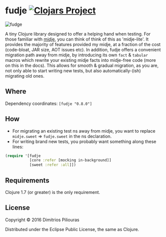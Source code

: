# fudje [![Clojars Project](https://img.shields.io/clojars/v/fudje.svg)](https://clojars.org/fudje) 
![fudge](http://halalsweeties.com/images/images_big/Vanilla-Fudge.png)

A tiny Clojure library designed to offer a helping hand when testing. For those familiar with [midje](https://github.com/marick/Midje), 
you can think of think of this as 'midje-lite'. It provides the majority of features provided my midje, at a fraction of the cost 
(code-bloat, JAR size, AOT issues etc).
In addition, fudje offers a convenient migration path away from midje, by introducing its own `fact` & `tabular` macros which
rewrite your existing midje facts into midje-free code (more on this in the docs). This allows for smooth & gradual migration, 
as you are, not only able to start writing new tests, but also automatically-(ish) migrating old ones. 

## Where


Dependency coordinates:
`[fudje "0.8.0"]`

## How

* For migrating an existing test ns away from midje, you want to replace `midje.sweet` => `fudje.sweet` in the ns declaration.
* For writing brand new tests, you probably want something along these lines:

```clj 
(require '[fudje 
           [core :refer [mocking in-background]]
           [sweet :refer :all]])
```

## Requirements

Clojure 1.7 (or greater) is the only requirement.

## License

Copyright © 2016 Dimitrios Piliouras

Distributed under the Eclipse Public License, the same as Clojure.
